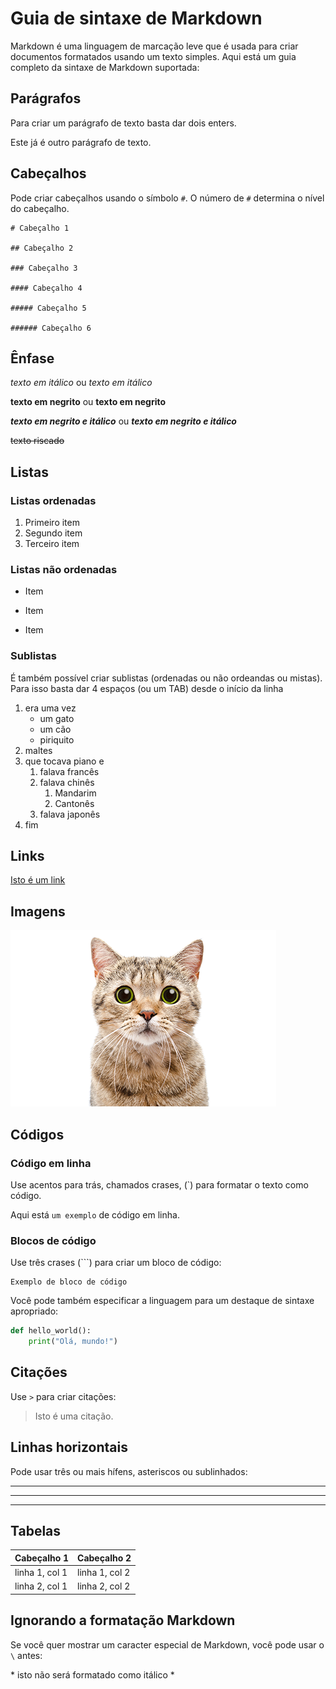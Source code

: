 # Guia de sintaxe de Markdown

Markdown é uma linguagem de marcação leve que é usada para criar documentos formatados usando um texto simples. Aqui está um guia completo da sintaxe de Markdown suportada:


## Parágrafos

Para criar um parágrafo de texto basta dar dois enters.

Este já é outro parágrafo de texto.



## Cabeçalhos

Pode criar cabeçalhos usando o símbolo `#`. O número de `#` determina o nível do cabeçalho.

```
# Cabeçalho 1

## Cabeçalho 2

### Cabeçalho 3

#### Cabeçalho 4

##### Cabeçalho 5

###### Cabeçalho 6
```

## Ênfase


*texto em itálico* ou _texto em itálico_

**texto em negrito** ou __texto em negrito__

**_texto em negrito e itálico_** ou *__texto em negrito e itálico__*

~~texto riscado~~



## Listas

### Listas ordenadas


1. Primeiro item
2. Segundo item
3. Terceiro item


### Listas não ordenadas


- Item
* Item
+ Item


### Sublistas

É também possível criar sublistas (ordenadas ou não ordeandas ou mistas).
Para isso basta dar 4 espaços (ou um TAB) desde o início da linha 


1. era uma vez
    - um gato
    - um cão
    - piriquito
2. maltes
3. que tocava piano e
    1. falava francês
    2. falava chinês
        1. Mandarim
        2. Cantonês
    3. falava japonês
4. fim



## Links


[Isto é um link](https://www.google.com)


## Imagens


![texto alt pode ser ignorado](conteudo/documento/gato.png "legenda da figura")




## Códigos

### Código em linha

Use acentos para trás, chamados crases, (`) para formatar o texto como código.

Aqui está `um exemplo` de código em linha.


### Blocos de código

Use três crases (```) para criar um bloco de código:

```
Exemplo de bloco de código
```

Você pode também especificar a linguagem para um destaque de sintaxe apropriado:

```python
def hello_world():
    print("Olá, mundo!")
```

## Citações

Use `>` para criar citações:


> Isto é uma citação.


## Linhas horizontais

Pode usar três ou mais hífens, asteriscos ou sublinhados:



---


***

___


## Tabelas


| Cabeçalho 1 | Cabeçalho 2 |
|-------------|-------------|
| linha 1, col 1 | linha 1, col 2 |
| linha 2, col 1 | linha 2, col 2 |


## Ignorando a formatação Markdown

Se você quer mostrar um caracter especial de Markdown, você pode usar o `\` antes:


\* isto não será formatado como itálico \*
